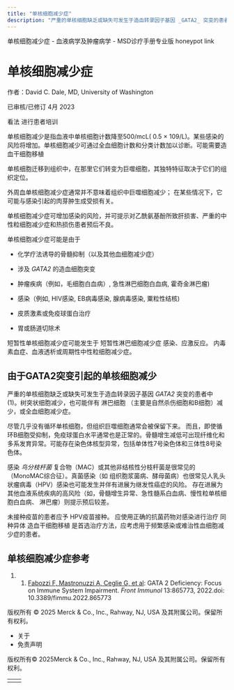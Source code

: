 ```yaml
---
title: "单核细胞减少症"
description: "严重的单核细胞缺乏或缺失可发生于造血转录因子基因 _GATA2_ 突变的患者中 (1)。树突状细胞减少，也可能伴有 淋巴细胞 （主要是自然杀伤细胞和B细胞）减少，或全血细胞减少症。"
---
```


﻿单核细胞减少症 \- 血液病学及肿瘤病学 \- MSD诊疗手册专业版 honeypot link

# 单核细胞减少症

作者：David C. Dale, MD, University of Washington

已审核/已修订 4月 2023

看法 进行患者培训

单核细胞减少是指血液中单核细胞计数降至500/mcL( 0.5 × 109/L)。某些感染的风险将增加。单核细胞减少可通过全血细胞计数和分类计数加以诊断。可能需要造血干细胞移植

单核细胞迁移到组织中，在那里它们转变为巨噬细胞，其独特特征取决于它们的组织定位。

外周血单核细胞减少症通常并不意味着组织中巨噬细胞减少； 在某些情况下，它可能与感染引起的肉芽肿生成受损有关。

单核细胞减少症可增加感染的风险，并可提示对乙酰氨基酚所致肝损害、严重的中性粒细胞减少症和热损伤患者预后不良。

单核细胞减少症可能是由于

- 化学疗法诱导的骨髓抑制（以及其他血细胞减少症）

- 涉及 _GATA2_ 的造血细胞突变

- 肿瘤疾病（例如，毛细胞白血病）, 急性淋巴细胞白血病, 霍奇金淋巴瘤)

- 感染（例如, HIV感染, EB病毒感染, 腺病毒感染, 粟粒性结核)

- 皮质激素或免疫球蛋白治疗

- 胃或肠道切除术


短暂性单核细胞减少症可能发生于 短暂性淋巴细胞减少症 感染、应激反应。 内毒素血症、血液透析或周期性中性粒细胞减少症。

## 由于GATA2突变引起的单核细胞减少

严重的单核细胞缺乏或缺失可发生于造血转录因子基因 _GATA2_ 突变的患者中 (1)。树突状细胞减少，也可能伴有 淋巴细胞 （主要是自然杀伤细胞和B细胞）减少，或全血细胞减少症。

尽管几乎没有循环单核细胞，但组织巨噬细胞通常会被保留下来。 而且，即使循环B细胞受抑制，免疫球蛋白水平通常也是正常的。骨髓增生减低可出现纤维化和多系发育异常。可能存在染色体核型异常，包括单体性7号染色体和三体性8号染色体。

感染 _鸟分枝杆菌_ 复合物（MAC）或其他非结核性分枝杆菌是很常见的（MonoMAC综合征）。真菌感染（如 组织胞浆菌病、酵母菌病）也很常见人乳头状瘤病毒（HPV）感染也可能发生并伴有进展为继发性癌症的风险。 存在进展为其他血液系统疾病的高风险（如，骨髓增生异常、急性髓系白血病、慢性粒单核细胞白血病、 淋巴瘤）则提示预后较差。

未接种疫苗的患者应予 HPV疫苗接种。 应使用正确的抗菌药物对感染进行治疗 同种异体 造血干细胞移植 是首选治疗方法，应考虑用于频繁感染或难治性血细胞减少症的患者。

## 单核细胞减少症参考

1. 1. [Fabozzi F, Mastronuzzi A, Ceglie G, et al](https://pubmed.ncbi.nlm.nih.gov/35769478/): GATA 2 Deficiency: Focus on Immune System Impairment. _Front Immunol_ 13:865773, 2022.doi: 10.3389/fimmu.2022.865773




版权所有 © 2025
Merck & Co., Inc., Rahway, NJ, USA 及其附属公司。保留所有权利。

- 关于
- 免责声明

版权所有© 2025Merck & Co., Inc., Rahway, NJ, USA 及其附属公司。保留所有权利。

|     |     |
| --- | --- |
|  |  |